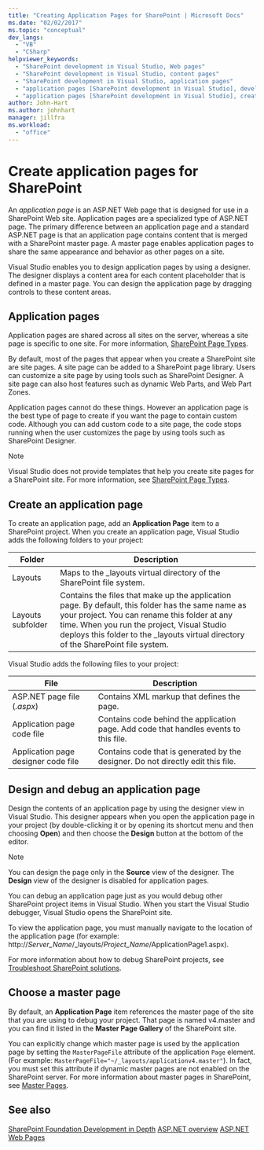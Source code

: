 ```yaml
---
title: "Creating Application Pages for SharePoint | Microsoft Docs"
ms.date: "02/02/2017"
ms.topic: "conceptual"
dev_langs:
  - "VB"
  - "CSharp"
helpviewer_keywords:
  - "SharePoint development in Visual Studio, Web pages"
  - "SharePoint development in Visual Studio, content pages"
  - "SharePoint development in Visual Studio, application pages"
  - "application pages [SharePoint development in Visual Studio], developing"
  - "application pages [SharePoint development in Visual Studio], creating"
author: John-Hart
ms.author: johnhart
manager: jillfra
ms.workload:
  - "office"
---
```

# Create application pages for SharePoint
  An *application page* is an ASP.NET Web page that is designed for use in a SharePoint Web site. Application pages are a specialized type of ASP.NET page. The primary difference between an application page and a standard ASP.NET page is that an application page contains content that is merged with a SharePoint master page. A master page enables application pages to share the same appearance and behavior as other pages on a site.

 Visual Studio enables you to design application pages by using a designer. The designer displays a content area for each content placeholder that is defined in a master page. You can design the application page by dragging controls to these content areas.

## Application pages
 Application pages are shared across all sites on the server, whereas a site page is specific to one site. For more information, [SharePoint Page Types](http://go.microsoft.com/fwlink/?LinkID=211584).

 By default, most of the pages that appear when you create a SharePoint site are site pages. A site page can be added to a SharePoint page library. Users can customize a site page by using tools such as SharePoint Designer. A site page can also host features such as dynamic Web Parts, and Web Part Zones.

 Application pages cannot do these things. However an application page is the best type of page to create if you want the page to contain custom code. Although you can add custom code to a site page, the code stops running when the user customizes the page by using tools such as SharePoint Designer.

> [!NOTE]
>  Visual Studio does not provide templates that help you create site pages for a SharePoint site. For more information, see [SharePoint Page Types](http://go.microsoft.com/fwlink/?LinkID=211584).

## Create an application page
 To create an application page, add an **Application Page** item to a SharePoint project. When you create an application page, Visual Studio adds the following folders to your project:

|Folder|Description|
|------------|-----------------|
|Layouts|Maps to the _layouts virtual directory of the SharePoint file system.|
|Layouts subfolder|Contains the files that make up the application page. By default, this folder has the same name as your project. You can rename this folder at any time. When you run the project, Visual Studio deploys this folder to the _layouts virtual directory of the SharePoint file system.|

 Visual Studio adds the following files to your project:

|File|Description|
|----------|-----------------|
|ASP.NET page file (*.aspx*)|Contains XML markup that defines the page.|
|Application page code file|Contains code behind the application page. Add code that handles events to this file.|
|Application page designer code file|Contains code that is generated by the designer. Do not directly edit this file.|

## Design and debug an application page
 Design the contents of an application page by using the designer view in Visual Studio. This designer appears when you open the application page in your project (by double-clicking it or by opening its shortcut menu and then choosing **Open**) and then choose the **Design** button at the bottom of the editor.

> [!NOTE]
>  You can design the page only in the **Source** view of the designer. The **Design** view of the designer is disabled for application pages.

 You can debug an application page just as you would debug other SharePoint project items in Visual Studio. When you start the Visual Studio debugger, Visual Studio opens the SharePoint site.

 To view the application page, you must manually navigate to the location of the application page (for example: http://<em>Server_Name</em>/_layouts/*Project_Name*/ApplicationPage1.aspx).

 For more information about how to debug SharePoint projects, see [Troubleshoot SharePoint solutions](../sharepoint/troubleshooting-sharepoint-solutions.md).

## Choose a master page
 By default, an **Application Page** item references the master page of the site that you are using to debug your project. That page is named v4.master and you can find it listed in the **Master Page Gallery** of the SharePoint site.

 You can explicitly change which master page is used by the application page by setting the `MasterPageFile` attribute of the application `Page` element. (For example: `MasterPageFile="~/_layouts/applicationv4.master"`). In fact, you must set this attribute if dynamic master pages are not enabled on the SharePoint server. For more information about master pages in SharePoint, see [Master Pages](http://go.microsoft.com/fwlink/?LinkID=169281).

## See also
 [SharePoint Foundation Development in Depth](http://go.microsoft.com/fwlink/?LinkID=182103)
 [ASP.NET overview](/aspnet/overview)
 [ASP.NET Web Pages](/aspnet/web-pages/index)
